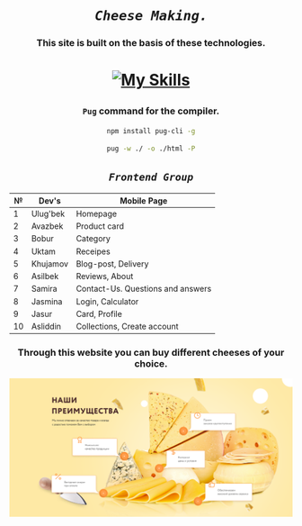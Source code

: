 <!-- npm install pug-cli -g -->
<!-- pug -w ./ -o ./html -P -->


___<h1 align="center">`Cheese Making.`</h1>___


<h3 align="center">This site is built on the basis of these technologies.</h3>

<h1 align="center">

[![My Skills](https://skillicons.dev/icons?i=html,css,js,pug,sass)](https://skillicons.dev)
    
</h1>

<div align="center">

### `Pug` command for the compiler.
```bash
npm install pug-cli -g
```

```bash
pug -w ./ -o ./html -P
```
</div>

<div align="center">

## ___`Frontend Group`___

|№  | Dev's     | Mobile Page                       |
|---|-----------|-----------------------------------|
| 1 | Ulug'bek  |  Homepage                         |
| 2 | Avazbek   |  Product card                     |
| 3 | Bobur     |  Category                         |
| 4 | Uktam     |  Receipes                         |
| 5 | Khujamov  |  Blog-post, Delivery              |
| 6 | Asilbek   |  Reviews, About                   |
| 7 | Samira    |  Contact-Us. Questions and answers|
| 8 | Jasmina   |  Login, Calculator                |
| 9 | Jasur     |  Card, Profile                    |
| 10| Asliddin  |  Collections, Create account      |

</div>


<div>
    <h3 align="center">Through this website you can buy different cheeses of your choice.</h3>
    <img src="./assets/logos/readmd-img.png">
</div>